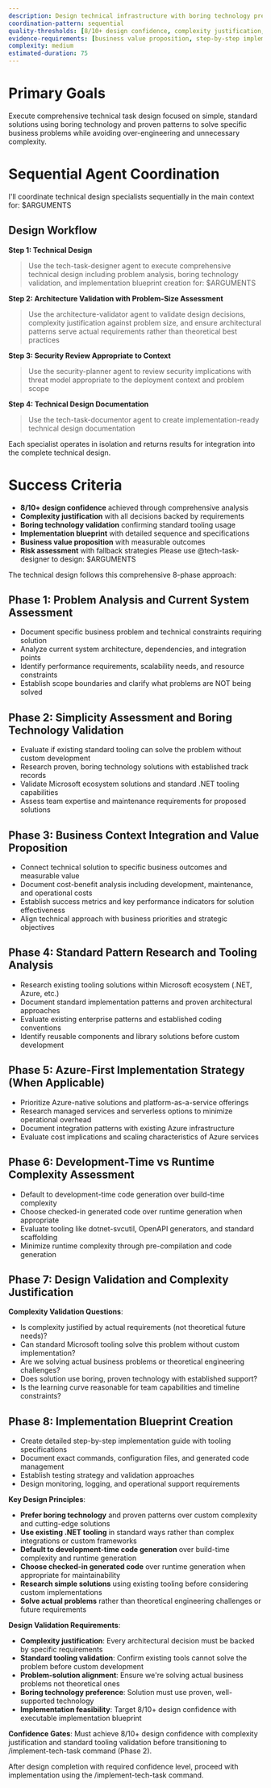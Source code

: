 ```yaml
---
description: Design technical infrastructure with boring technology preference. Use this to trigger @tech-task-designer agent.
coordination-pattern: sequential
quality-thresholds: [8/10+ design confidence, complexity justification, standard tooling validation]
evidence-requirements: [business value proposition, step-by-step implementation blueprint, risk assessment, boring technology validation]
complexity: medium
estimated-duration: 75
---
```


# Primary Goals
Execute comprehensive technical task design focused on simple, standard solutions using boring technology and proven patterns to solve specific business problems while avoiding over-engineering and unnecessary complexity.

# Sequential Agent Coordination

I'll coordinate technical design specialists sequentially in the main context for: $ARGUMENTS

## Design Workflow

**Step 1: Technical Design**
> Use the tech-task-designer agent to execute comprehensive technical design including problem analysis, boring technology validation, and implementation blueprint creation for: $ARGUMENTS

**Step 2: Architecture Validation with Problem-Size Assessment**  
> Use the architecture-validator agent to validate design decisions, complexity justification against problem size, and ensure architectural patterns serve actual requirements rather than theoretical best practices

**Step 3: Security Review Appropriate to Context**
> Use the security-planner agent to review security implications with threat model appropriate to the deployment context and problem scope

**Step 4: Technical Design Documentation**
> Use the tech-task-documentor agent to create implementation-ready technical design documentation

Each specialist operates in isolation and returns results for integration into the complete technical design.

# Success Criteria
- **8/10+ design confidence** achieved through comprehensive analysis
- **Complexity justification** with all decisions backed by requirements
- **Boring technology validation** confirming standard tooling usage
- **Implementation blueprint** with detailed sequence and specifications
- **Business value proposition** with measurable outcomes
- **Risk assessment** with fallback strategies
Please use @tech-task-designer to design: $ARGUMENTS

The technical design follows this comprehensive 8-phase approach:

## Phase 1: Problem Analysis and Current System Assessment
- Document specific business problem and technical constraints requiring solution
- Analyze current system architecture, dependencies, and integration points
- Identify performance requirements, scalability needs, and resource constraints
- Establish scope boundaries and clarify what problems are NOT being solved

## Phase 2: Simplicity Assessment and Boring Technology Validation
- Evaluate if existing standard tooling can solve the problem without custom development
- Research proven, boring technology solutions with established track records
- Validate Microsoft ecosystem solutions and standard .NET tooling capabilities
- Assess team expertise and maintenance requirements for proposed solutions

## Phase 3: Business Context Integration and Value Proposition
- Connect technical solution to specific business outcomes and measurable value
- Document cost-benefit analysis including development, maintenance, and operational costs
- Establish success metrics and key performance indicators for solution effectiveness
- Align technical approach with business priorities and strategic objectives

## Phase 4: Standard Pattern Research and Tooling Analysis
- Research existing tooling solutions within Microsoft ecosystem (.NET, Azure, etc.)
- Document standard implementation patterns and proven architectural approaches
- Evaluate existing enterprise patterns and established coding conventions
- Identify reusable components and library solutions before custom development

## Phase 5: Azure-First Implementation Strategy (When Applicable)
- Prioritize Azure-native solutions and platform-as-a-service offerings
- Research managed services and serverless options to minimize operational overhead
- Document integration patterns with existing Azure infrastructure
- Evaluate cost implications and scaling characteristics of Azure services

## Phase 6: Development-Time vs Runtime Complexity Assessment
- Default to development-time code generation over build-time complexity
- Choose checked-in generated code over runtime generation when appropriate
- Evaluate tooling like dotnet-svcutil, OpenAPI generators, and standard scaffolding
- Minimize runtime complexity through pre-compilation and code generation

## Phase 7: Design Validation and Complexity Justification
**Complexity Validation Questions**:
- Is complexity justified by actual requirements (not theoretical future needs)?
- Can standard Microsoft tooling solve this problem without custom implementation?
- Are we solving actual business problems or theoretical engineering challenges?
- Does solution use boring, proven technology with established support?
- Is the learning curve reasonable for team capabilities and timeline constraints?

## Phase 8: Implementation Blueprint Creation
- Create detailed step-by-step implementation guide with tooling specifications
- Document exact commands, configuration files, and generated code management
- Establish testing strategy and validation approaches
- Design monitoring, logging, and operational support requirements

**Key Design Principles**:
- **Prefer boring technology** and proven patterns over custom complexity and cutting-edge solutions
- **Use existing .NET tooling** in standard ways rather than complex integrations or custom frameworks
- **Default to development-time code generation** over build-time complexity and runtime generation
- **Choose checked-in generated code** over runtime generation when appropriate for maintainability
- **Research simple solutions** using existing tooling before considering custom implementations
- **Solve actual problems** rather than theoretical engineering challenges or future requirements

**Design Validation Requirements**:
- **Complexity justification**: Every architectural decision must be backed by specific requirements
- **Standard tooling validation**: Confirm existing tools cannot solve the problem before custom development
- **Problem-solution alignment**: Ensure we're solving actual business problems not theoretical ones
- **Boring technology preference**: Solution must use proven, well-supported technology
- **Implementation feasibility**: Target 8/10+ design confidence with executable implementation blueprint

**Confidence Gates**: Must achieve 8/10+ design confidence with complexity justification and standard tooling validation before transitioning to /implement-tech-task command (Phase 2).

After design completion with required confidence level, proceed with implementation using the /implement-tech-task command.